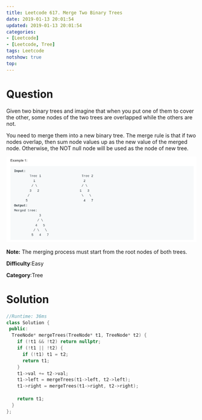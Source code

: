 ```yaml
---
title: Leetcode 617. Merge Two Binary Trees
date: 2019-01-13 20:01:54
updated: 2019-01-13 20:01:54
categories: 
- [Leetcode]
- [Leetcode, Tree]
tags: Leetcode
notshow: true
top:
---
```


# Question

Given two binary trees and imagine that when you put one of them to cover the other, some nodes of the two trees are overlapped while the others are not.

You need to merge them into a new binary tree. The merge rule is that if two nodes overlap, then sum node values up as the new value of the merged node. Otherwise, the NOT null node will be used as the node of new tree.

![](/images/in-post/2019-01-13-Leetcode-617-Merge-Two-Binary-Trees/2019-01-13-20-05-05.png)

**Note:** The merging process must start from the root nodes of both trees.

**Difficulty**:Easy

**Category**:Tree

<!-- more -->

# Solution

```cpp
//Runtime: 36ms
class Solution {
 public:
  TreeNode* mergeTrees(TreeNode* t1, TreeNode* t2) {
    if (!t1 && !t2) return nullptr;
    if (!t1 || !t2) {
      if (!t1) t1 = t2;
      return t1;
    }
    t1->val += t2->val;
    t1->left = mergeTrees(t1->left, t2->left);
    t1->right = mergeTrees(t1->right, t2->right);

    return t1;
  }
};
```



